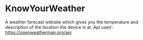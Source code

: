# KnowYourWeather
A weather forecast website which gives you the temperature and description of the location the device is at.
Api used : https://openweathermap.org/api
